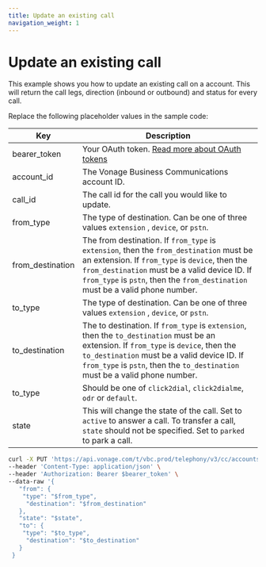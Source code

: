 ```yaml
---
title: Update an existing call
navigation_weight: 1
---
```


# Update an existing call

This example shows you how to update an existing call on a account. This will return the call legs, direction (inbound or outbound) and status for every call.

Replace the following placeholder values in the sample code:

| Key | Description |
| --- | ----------- |
| bearer_token      | Your OAuth token. [Read more about OAuth tokens](/getting-started/create-a-developer-account) |
| account_id        | The Vonage Business Communications account ID. |
| call_id           | The call id for the call you would like to update. |
| from_type         | The type of destination. Can be one of three values `extension` , `device`, or `pstn`. |
| from_destination  | The from destination. If `from_type` is `extension`, then the `from_destination` must be an extension. If `from_type` is `device`, then the `from_destination` must be a valid device ID. If `from_type` is `pstn`, then the `from_destination` must be a valid phone number. | 
| to_type           | The type of destination. Can be one of three values `extension` , `device`, or `pstn`. |
| to_destination    | The to destination. If `from_type` is `extension`, then the `to_destination` must be an extension. If `from_type` is `device`, then the `to_destination` must be a valid device ID. If `from_type` is `pstn`, then the `to_destination` must be a valid phone number. |
| to_type           | Should be one of `click2dial`, `click2dialme`, `odr` or `default`. |
| state             | This will change the state of the call. Set to `active` to answer a  call. To transfer a call, `state` should not be specified. Set to `parked` to park a call. |

``` bash
curl -X PUT 'https://api.vonage.com/t/vbc.prod/telephony/v3/cc/accounts/$account_id/calls/$call_id'
--header 'Content-Type: application/json' \
--header 'Authorization: Bearer $bearer_token' \
--data-raw '{  
   "from": {
    "type": "$from_type",
     "destination": "$from_destination"
   },
   "state": "$state",
   "to": {
    "type": "$to_type",
     "destination": "$to_destination"
   } 
 } 
```
